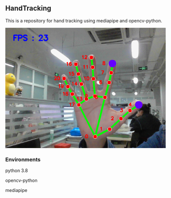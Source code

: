 ## HandTracking

This is a repository for hand tracking using mediapipe and opencv-python.

![img_screenshot_10.01.2024.png](img_screenshot_10.01.2024.png)





### Environments

python 3.8

opencv-python

mediapipe
